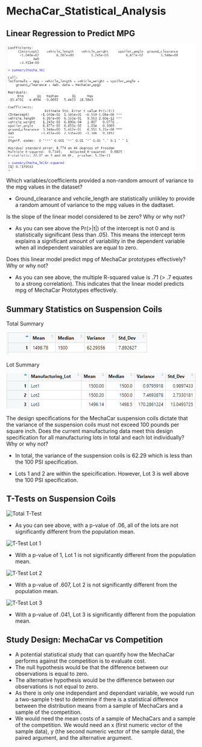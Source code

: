# MechaCar_Statistical_Analysis

## Linear Regression to Predict MPG

![Mecha Car Linear Model Summary](./Images/Mecha_lm_summary.PNG)

Which variables/coefficients provided a non-random amount of variance to the mpg values in the dataset?

- Ground_clearance and vehcile_length are statistically unlikley to provide a random amount of variance to the mpg values in the dadtaset. 

Is the slope of the linear model considered to be zero? Why or why not?

- As you can see above the Pr(>|t|) of the intercept is not 0 and is statistically significant (less than .05).  This means the intercept term explains a significant amount of variability in the dependent variable when all independent vairables are equal to zero.

Does this linear model predict mpg of MechaCar prototypes effectively? Why or why not?

- As you can see above, the multiple R-squared value is .71 (> .7 equates to a strong correlation).  This indicates that the linear model predicts mpg of MechaCar Prototypes effectively.

## Summary Statistics on Suspension Coils

Total Summary

![PSI Total Summary](./Images/PSI_total_summary.PNG)

Lot Summary 

![PSI Lot Summary](./Images/PSI_lot_summary.PNG)


The design specifications for the MechaCar suspension coils dictate that the variance of the suspension coils must not exceed 100 pounds per square inch. Does the current manufacturing data meet this design specification for all manufacturing lots in total and each lot individually? Why or why not?

- In total, the variance of the suspension coils is 62.29 which is less than the 100 PSI specification.

- Lots 1 and 2 are within the speicification. However, Lot 3 is well above the 100 PSI specification. 

## T-Tests on Suspension Coils

![Total T-Test](https://user-images.githubusercontent.com/92542382/153771474-bb4793f4-a7f6-438a-b4a5-3abfa6201314.PNG)


- As you can see above, with a p-value of .06, all of the lots are not significantly different from the population mean.

![T-Test Lot 1](https://user-images.githubusercontent.com/92542382/153771486-17dcb3ea-c24b-4812-8dc9-6d77ea5554e0.PNG)


- With a p-value of 1, Lot 1 is not significantly different from the population mean.

![T-Test Lot 2](https://user-images.githubusercontent.com/92542382/153771493-cb203910-6bbb-423f-b650-47fa6d96184c.PNG)


- With a p-value of .607, Lot 2 is not significantly different from the population mean.

![T-Test Lot 3](https://user-images.githubusercontent.com/92542382/153771510-bde16c29-c4ba-4fd5-9449-0470fb5d34ae.PNG)


- With a p-value of .041, Lot 3 is  significantly different from the population mean.

## Study Design: MechaCar vs Competition

- A potential statistical study that can quantify how the MechaCar performs against the competition is to evaluate cost.
- The null hypothesis would be that the difference between our  observations is equal to zero.
- The alternative hypothesis would be the difference between our observations is not equal to zero.
- As there is only one independant and dependant variable, we would run a two-sample t-test to determine if there is a statistical difference between the distribution means from a sample of MechaCars and a sample of the competition. 
- We would need the mean costs of a sample of MechaCars and a sample of the competition.  We would need an x (first numeric vector of the sample data), y (the second numeric vector of the sample data), the paired argument, and the alternative argument. 


